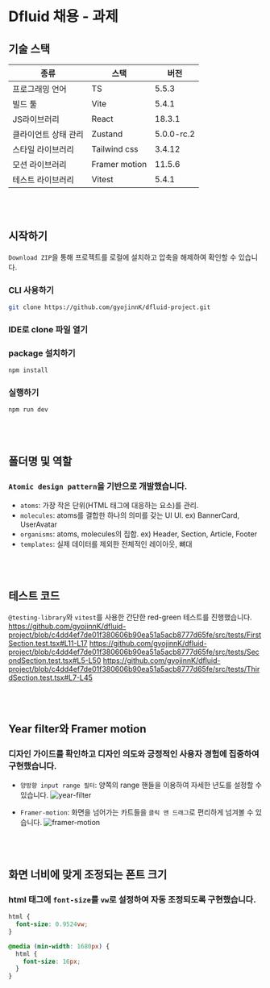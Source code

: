 # Dfluid 채용 - 과제

## 기술 스택
|종류|스택|버전|
|-|-|-|
|프로그래밍 언어|TS|5.5.3|
|빌드 툴|Vite|5.4.1|
|JS라이브러리|React|18.3.1|
|클라이언트 상태 관리|Zustand|5.0.0-rc.2|
|스타일 라이브러리|Tailwind css|3.4.12|
|모션 라이브러리|Framer motion|11.5.6|
|테스트 라이브러리|Vitest|5.4.1|

<br/>
<br/>

## 시작하기
`Download ZIP`을 통해 프로젝트를 로컬에 설치하고 압축을 해제하여 확인할 수 있습니다.
### CLI 사용하기
```sh
git clone https://github.com/gyojinnK/dfluid-project.git
```
### IDE로 clone 파일 열기
### package 설치하기
```sh
npm install
```
### 실행하기
```sh
npm run dev
```
<br/>
<br/>

## 폴더명 및 역할
### `Atomic design pattern`을 기반으로 개발했습니다.
- `atoms`: 가장 작은 단위(HTML 태그에 대응하는 요소)를 관리.
- `molecules`: atoms를 결합한 하나의 의미를 갖는 UI UI. ex) BannerCard, UserAvatar
- `organisms`: atoms, molecules의 집합. ex) Header, Section, Article, Footer
- `templates`: 실제 데이터를 제외한 전체적인 레이아웃, 뼈대

<br/>
<br/>

## 테스트 코드
`@testing-library`와 `vitest`를 사용한 간단한 red-green 테스트를 진행했습니다.
https://github.com/gyojinnK/dfluid-project/blob/c4dd4ef7de01f380606b90ea51a5acb8777d65fe/src/tests/FirstSection.test.tsx#L11-L17
https://github.com/gyojinnK/dfluid-project/blob/c4dd4ef7de01f380606b90ea51a5acb8777d65fe/src/tests/SecondSection.test.tsx#L5-L50
https://github.com/gyojinnK/dfluid-project/blob/c4dd4ef7de01f380606b90ea51a5acb8777d65fe/src/tests/ThirdSection.test.tsx#L7-L45

<br/>
<br/>

## Year filter와 Framer motion
### 디자인 가이드를 확인하고 디자인 의도와 긍정적인 사용자 경험에 집중하여 구현했습니다.
- `양방향 input range 필터`: 양쪽의 range 핸들을 이용하여 자세한 년도를 설정할 수 있습니다.
![year-filter](https://github.com/user-attachments/assets/64678f27-0bbc-4ab4-82ac-be834158eeef)

- `Framer-motion`: 화면을 넘어가는 카트들을 `클릭 앤 드래그`로 편리하게 넘겨볼 수 있습니다.
![framer-motion](https://github.com/user-attachments/assets/d8a53123-47fc-43b7-8ebe-63141faf4646)

<br/>
<br/>

## 화면 너비에 맞게 조정되는 폰트 크기
### html 태그에 `font-size`를 `vw`로 설정하여 자동 조정되도록 구현했습니다.
```css
html {
  font-size: 0.9524vw;
}

@media (min-width: 1680px) {
  html {
    font-size: 16px;
  }
}
```


